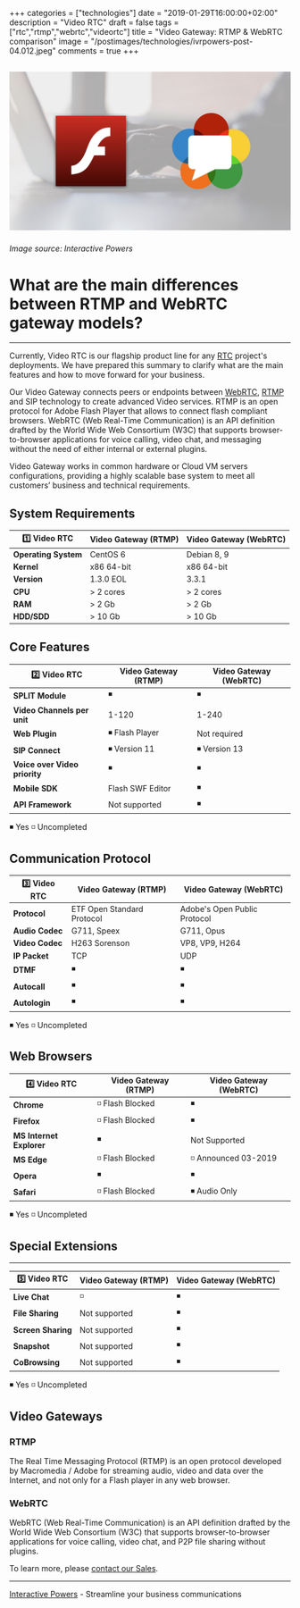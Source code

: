 +++
categories = ["technologies"]
date = "2019-01-29T16:00:00+02:00"
description = "Video RTC"
draft = false
tags = ["rtc","rtmp","webrtc","videortc"]
title = "Video Gateway: RTMP & WebRTC comparison"
image = "/postimages/technologies/ivrpowers-post-04.012.jpeg"
comments = true
+++

![Cloud Hosting](/postimages/technologies/ivrpowers-post-04.012.jpeg)
---------
###### Image source: Interactive Powers

# What are the main differences between RTMP and WebRTC gateway models?
---

Currently, Video RTC is our flagship product line for any [RTC](http://blog.ivrpowers.com/post/technologies/what-is-rtc/) project's deployments. We have prepared this summary to clarify what are the main features and how to move forward for your business.

Our Video Gateway connects peers or endpoints between [WebRTC](http://blog.ivrpowers.com/post/technologies/what-is-webrtc/), [RTMP](http://blog.ivrpowers.com/post/technologies/what-is-rtmp/) and SIP technology to create advanced Video services. RTMP is an open protocol for Adobe Flash Player that allows to connect flash compliant browsers. WebRTC (Web Real-Time Communication) is an API definition drafted by the World Wide Web Consortium (W3C) that supports browser-to-browser applications for voice calling, video chat, and messaging without the need of either internal or external plugins.

Video Gateway works in common hardware or Cloud VM servers configurations, providing a highly scalable base system to meet all customers’ business and technical requirements. 


##	System Requirements

|1️⃣ **Video RTC**|Video Gateway (RTMP)	|Video Gateway (WebRTC)	|
|-----------|-----------|-----------|
|**Operating System**|CentOS 6|Debian 8, 9|
|**Kernel**|x86 64-bit|x86 64-bit|
|**Version**|1.3.0 EOL|3.3.1|
|**CPU**|> 2 cores|> 2 cores|
|**RAM**|> 2 Gb|> 2 Gb|
|**HDD/SDD**|> 10 Gb|> 10 Gb|

##	Core Features

|2️⃣	**Video RTC**|Video Gateway (RTMP)	|Video Gateway (WebRTC)	|
|-----------|-----------|-----------|
|**SPLIT Module**|◾️|◾️|
|**Video Channels per unit**|1-120|1-240|
|**Web Plugin**|◾️ Flash Player | Not required|
|**SIP Connect**|◾️ Version 11 | ◾️ Version 13|
|**Voice over Video priority**|◾️|◾️|
|**Mobile SDK**|Flash SWF Editor|◾️|
|**API Framework**|Not supported|◾️|

◾️ Yes
◽️ Uncompleted

##	Communication Protocol

|3️⃣	**Video RTC**|Video Gateway (RTMP)	|Video Gateway (WebRTC)	|
|-----------|-----------|-----------|
|**Protocol**|ETF Open Standard Protocol|Adobe's Open Public Protocol|
|**Audio Codec**|G711, Speex|G711, Opus|
|**Video Codec**|H263 Sorenson|VP8, VP9, H264|
|**IP Packet**|TCP|UDP|
|**DTMF**|◾️|◾️|
|**Autocall**|◾️|◾️|
|**Autologin**|◾️|◾️|

◾️ Yes
◽️ Uncompleted

##	Web Browsers

|4️⃣ **Video RTC**|Video Gateway (RTMP)	|Video Gateway (WebRTC)	|
|-----------|-----------|-----------|
|**Chrome**|◽️ Flash Blocked|◾️|
|**Firefox**|◽️ Flash Blocked|◾️|
|**MS Internet Explorer**|◾️|Not Supported|
|**MS Edge**|◽️ Flash Blocked|◽️ Announced 03-2019|
|**Opera**|◾️|◾️|
|**Safari**|◽️ Flash Blocked|◾️ Audio Only|


◾️ Yes
◽️ Uncompleted

##	Special Extensions
---
|5️⃣ **Video RTC**|Video Gateway (RTMP)	|Video Gateway (WebRTC)	|
|-----------|-----------|-----------|
|**Live Chat**|◽️|◾️|
|**File Sharing**|Not supported|◾️|
|**Screen Sharing**|Not supported|◾️|
|**Snapshot**|Not supported|◾️|
|**CoBrowsing**|Not supported|◾️|

◾️ Yes
◽️ Uncompleted

## Video Gateways 

###	RTMP

The Real Time Messaging Protocol (RTMP) is an open protocol developed by Macromedia / Adobe for streaming audio, video and data over the Internet, and not only for a Flash player in any web browser. 

###	WebRTC

WebRTC (Web Real-Time Communication) is an API definition drafted by the World Wide Web Consortium (W3C) that supports browser-to-browser applications for voice calling, video chat, and P2P file sharing without plugins.


To learn more, please [contact our Sales](http://www.ivrpowers.com/support-services/).

---
[Interactive Powers](http://www.ivrpowers.com/) - Streamline your business communications


